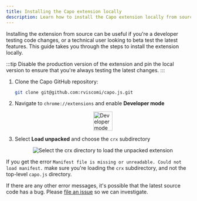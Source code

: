 ```yaml
---
title: Installing the Capo extension locally
description: Learn how to install the Capo extension locally from source
---
```


Installing the extension from source can be useful if you're a developer testing code changes, or a technical user looking to beta test the latest features. This guide takes you through the steps to install the extension locally.

:::tip
Disable the production version of the extension and pin the local version to ensure that you're always testing the latest changes.
:::

1. Clone the Capo GitHub repository:

    ```sh
    git clone git@github.com:rviscomi/capo.js.git
    ```

2. Navigate to `chrome://extensions` and enable **Developer mode**

    <p style="display: flex; justify-content: center;">
      <img src="/img/developer-mode.png" alt="Developer mode enabled" style="height: 52px;">
    </p>

3. Select **Load unpacked** and choose the `crx` subdirectory

    <p style="display: flex; justify-content: center;">
      <img src="/img/load-unpacked.png" alt="Select the crx directory to load the unpacked extension">
    </p>

If you get the error `Manifest file is missing or unreadable. Could not load manifest.` make sure you're loading the `crx` subdirectory, and not the top-level `capo.js` directory.

If there are any other error messages, it's possible that the latest source code has a bug. Please [file an issue](https://github.com/rviscomi/capo.js/issues/new) so we can investigate.
